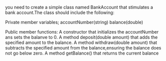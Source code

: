 you need to create a simple class named BankAccount that stimulates a bank account.The class should include the following:

Private member variables;
accountNumber(string)
balance(double)

Public  member functions:
A constructor that initializes the accountNumber ans sets the balanve to 0.
A method deposit(double amount) that adds the specified amount to the balance.
A method withdraw(double amount) that subtracts the specified amount from the balance,ensuring the balance does not go below zero.
A method getBalance() that returns the current balance
